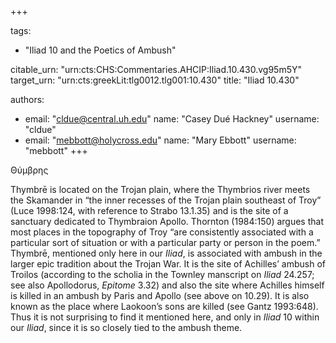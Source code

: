 +++

tags:
- "Iliad 10 and the Poetics of Ambush"

citable_urn: "urn:cts:CHS:Commentaries.AHCIP:Iliad.10.430.vg95m5Y"
target_urn: "urn:cts:greekLit:tlg0012.tlg001:10.430"
title: "Iliad 10.430"

authors:
- email: "cldue@central.uh.edu"
  name: "Casey Dué Hackney"
  username: "cldue"
- email: "mebbott@holycross.edu"
  name: "Mary Ebbott"
  username: "mebbott"
+++

<p>Θύμβρης</p><p>Thymbrē is located on the Trojan plain, where the Thymbrios river meets the Skamander in “the inner recesses of the Trojan plain southeast of Troy” (Luce 1998:124, with reference to Strabo 13.1.35) and is the site of a sanctuary dedicated to Thymbraion Apollo. Thornton (1984:150) argues that most places in the topography of Troy “are consistently associated with a particular sort of situation or with a particular party or person in the poem.” Thymbrē, mentioned only here in our <em>Iliad</em>, is associated with ambush in the larger epic tradition about the Trojan War. It is the site of Achilles’ ambush of Troilos (according to the scholia in the Townley manscript on <em>Iliad</em> 24.257; see also Apollodorus, <em>Epitome</em> 3.32) and also the site where Achilles himself is killed in an ambush by Paris and Apollo (see above on 10.29). It is also known as the place where Laokoon’s sons are killed (see Gantz 1993:648). Thus it is not surprising to find it mentioned here, and only in <em>Iliad</em> 10 within our <em>Iliad</em>, since it is so closely tied to the ambush theme.  </p>